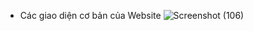 - Các giao diện cơ bản của Website 
![Screenshot (106)](https://github.com/user-attachments/assets/2e254b7b-9fe8-41b0-8f05-cf6973b009cb)

